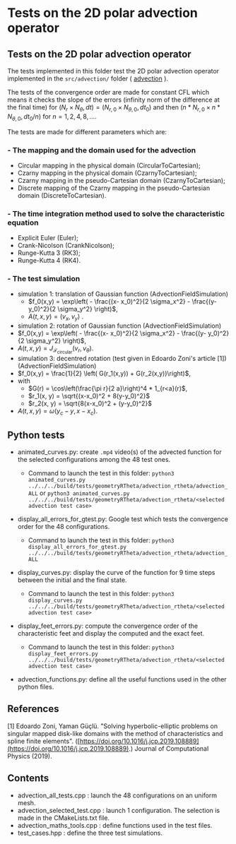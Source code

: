 # Tests on the 2D polar advection operator

## Tests on the 2D polar advection operator

The tests implemented in this folder test the 2D polar advection operator implemented in the `src/advection/` folder
( [advection](./../../../src/advection/README.md) ).

The tests of the convergence order are made for constant CFL which means it checks the slope of the errors
(infinity norm of the difference at the final time)
for $`(N_r\times N_\theta, dt) = (N_{r,0}\times N_{\theta,0}, dt_0)`$ and then $`(n*N_{r,0}\times n*N_{\theta,0}, dt_0/n)`$
for $n = 1, 2, 4, 8,  ...$.

The tests are made for different parameters which are:

### - The mapping and the domain used for the advection

- Circular mapping in the physical domain (CircularToCartesian);
- Czarny mapping in the physical domain (CzarnyToCartesian);
- Czarny mapping in the pseudo-Cartesian domain (CzarnyToCartesian);
- Discrete mapping of the Czarny mapping in the pseudo-Cartesian domain (DiscreteToCartesian).
  
### - The time integration method used to solve the characteristic equation

- Explicit Euler (Euler);
- Crank-Nicolson (CrankNicolson);
- Runge-Kutta 3 (RK3);
- Runge-Kutta 4 (RK4).
  
### - The test simulation

- simulation 1: translation of Gaussian function (AdvectionFieldSimulation)
  - $`f_0(x,y) = \exp\left( - \frac{(x- x_0)^2}{2 \sigma_x^2} - \frac{(y- y_0)^2}{2 \sigma_y^2} \right)`$,
  - $`A(t, x, y) = (v_x, v_y)`$ .
- simulation 2: rotation of Gaussian function (AdvectionFieldSimulation)
- $`f_0(x,y) = \exp\left( - \frac{(x- x_0)^2}{2 \sigma_x^2} - \frac{(y- y_0)^2}{2 \sigma_y^2} \right)`$,
- $`A(t, x, y) = J_{\mathcal{F}_{\text{circular}}}(v_r, v_\theta)`$.
- simulation 3: decentred rotation (test given in Edoardo Zoni's article [1]) (AdvectionFieldSimulation)
- $`f_0(x,y) = \frac{1}{2} \left( G(r_1(x,y)) + G(r_2(x,y))\right)`$,
- with
  - $`G(r) = \cos\left(\frac{\pi r}{2 a}\right)^4 * 1_{r<a}(r)`$,
  - $`r_1(x, y) = \sqrt{(x-x_0)^2 + 8(y-y_0)^2}`$
  - $`r_2(x, y) = \sqrt{8(x-x_0)^2 + (y-y_0)^2}`$
- $`A(t, x, y) = \omega(y_c - y, x - x_c)`$.

## Python tests

- animated\_curves.py: create `.mp4` video(s) of the advected function for the selected configurations among the 48 test ones.
  - Command to launch the test in this folder: `python3 animated_curves.py ../../../build/tests/geometryRTheta/advection_rtheta/advection_ALL`
 or `python3 animated_curves.py ../../../build/tests/geometryRTheta/advection_rtheta/<selected advection test case>`

- display\_all\_errors\_for\_gtest.py: Google test which tests the convergence order for the 48 configurations.
  - Command to launch the test in this folder: `python3 display_all_errors_for_gtest.py ../../../build/tests/geometryRTheta/advection_rtheta/advection_ALL`

- display\_curves.py: display the curve of the function for 9 time steps between the initial and the final state.  
  - Command to launch the test in this folder: `python3 display_curves.py ../../../build/tests/geometryRTheta/advection_rtheta/<selected advection test case>`

- display\_feet\_errors.py: compute the convergence order of the characteristic feet and display the computed and the exact feet.
  - Command to launch the test in this folder: `python3 display_feet_errors.py ../../../build/tests/geometryRTheta/advection_rtheta/<selected advection test case>`

- advection\_functions.py: define all the useful functions used in the other python files.

## References

[1] Edoardo Zoni, Yaman Güçlü. "Solving hyperbolic-elliptic problems on singular mapped
disk-like domains with the method of characteristics and spline finite elements".
([https://doi.org/10.1016/j.jcp.2019.108889](https://doi.org/10.1016/j.jcp.2019.108889).)
Journal of Computational Physics (2019).

## Contents

- advection\_all\_tests.cpp : launch the 48 configurations on an uniform mesh.
- advection\_selected\_test.cpp : launch 1 configuration. The selection is made in the CMakeLists.txt file.
- advection\_maths\_tools.cpp : define functions used in the test files.
- test\_cases.hpp : define the three test simulations.
